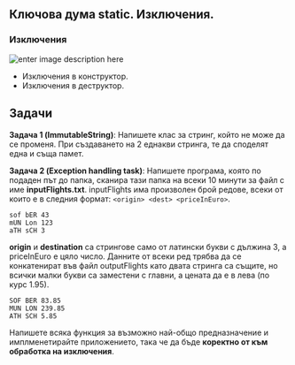 

##  Ключова дума static. Изключения.

###  Изключения
![enter image description here](https://i.ibb.co/hDMRzMB/df-drawio-1.png)

 - Изключения в конструктор. 
 - Изключения в деструктор. 

 
 ## Задачи
**Задача 1 (ImmutableString)**: Напишете клас за стринг, който не може да се променя. При създаването на 2 еднакви стринга, те да споделят една и съща памет.

**Задача 2 (Exception handling task)**: Напишете програма, която по подаден път до папка, сканира тази папка на всеки 10 минути за файл с име **inputFlights.txt**.
inputFlights има произволен брой редове, всеки от които е в следния формат: ```<origin> <dest> <priceInEuro>```.
```
sof bER 43
mUN Lon 123
aTH sCH 3
```
**origin** и **destination** са стрингове само от латински букви с дължина 3, а priceInEuro е цяло число. Данните от всеки ред трябва да се конкатенират във файл outputFlights като двата стринга са същите, но всички малки букви са заместени с главни, а цената да е в лева (по курс 1.95). 

```
SOF BER 83.85
MUN LON 239.85
ATH SCH 5.85
```
Напишете всяка функция за възможно най-общо предназначение и имплменетирайте приложението, така че да бъде **коректно от към обработка на изключения**.
 
